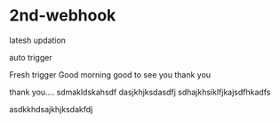 # 2nd-webhook
latesh updation

auto trigger

Fresh trigger
Good morning
good to see you
thank you

thank you....
sdmakldskahsdf
dasjkhjksdasdfj
sdhajkhsiklfjkajsdfhkadfs


asdkkhdsajkhjksdakfdj
